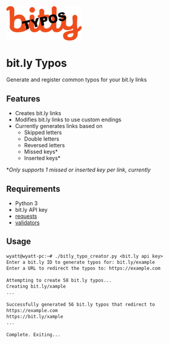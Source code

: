 <img src="bitly-typos.png" alt="bit.ly Typos logo" width="200"/>

# bit.ly Typos
Generate and register common typos for your bit.ly links

## Features
* Creates bit.ly links
* Modifies bit.ly links to use custom endings
* Currently generates links based on
  * Skipped letters
  * Double letters
  * Reversed letters
  * Missed keys*
  * Inserted keys*

**Only supports 1 missed or inserted key per link, currently*

## Requirements
* Python 3
* bit.ly API key
* [requests](https://pypi.org/project/requests/)
* [validators](https://pypi.org/project/validators/)

## Usage
```
wyatt@wyatt-pc:~# ./bitly_typo_creator.py <bit.ly api key>
Enter a bit.ly ID to generate typos for: bit.ly/example
Enter a URL to redirect the typos to: https://example.com

Attempting to create 58 bit.ly typos...
Creating bit.ly/xample
...

Successfully generated 56 bit.ly typos that redirect to https://example.com
https://bit.ly/xample
...

Complete. Exiting...
```
